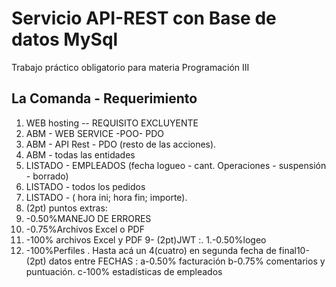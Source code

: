 #  Servicio API-REST con Base de datos MySql  #
Trabajo práctico obligatorio para materia Programación III

## La Comanda - Requerimiento ##

1. WEB hosting -- REQUISITO EXCLUYENTE
2. ABM - WEB SERVICE -POO- PDO
3. ABM - API Rest - PDO (resto de las acciones).
4. ABM - todas las entidades
5. LISTADO - EMPLEADOS (fecha logueo - cant. Operaciones - suspensión - borrado)
6. LISTADO - todos los pedidos
7. LISTADO - ( hora ini; hora fin; importe).
8. (2pt) puntos extras:
  1. -0.50%MANEJO DE ERRORES
  2. -0.75%Archivos Excel o PDF
  3. -100% archivos Excel y PDF
9- (2pt)JWT :.
  1.-0.50%logeo
  2. -100%Perfiles .
Hasta acá un 4(cuatro) en segunda fecha de final10- (2pt) datos entre FECHAS :
a-0.50% facturación
b-0.75% comentarios y puntuación.
c-100% estadísticas de empleados

